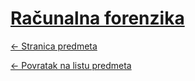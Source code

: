 # [Računalna forenzika](https://www.github.com/studosi-fer/RACFOR)
[<- Stranica predmeta](https://www.fer.unizg.hr/predmet/racfor)

[<- Povratak na listu predmeta](https://www.github.com/studosi/FER)